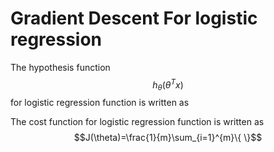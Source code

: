 # Gradient Descent For logistic regression
The hypothesis function $$h_{\theta}(\theta^{T}x)$$for logistic regression function is written as

The cost function for logistic regression function is written as  
$$J(\theta)=\frac{1}{m}\sum_{i=1}^{m}\{ \}$$
